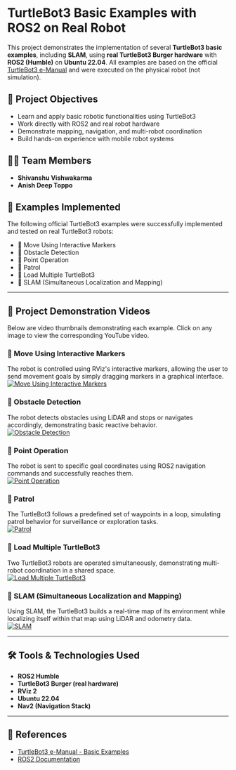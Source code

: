 # TurtleBot3 Basic Examples with ROS2 on Real Robot

This project demonstrates the implementation of several **TurtleBot3 basic examples**, including **SLAM**, using **real TurtleBot3 Burger hardware** with **ROS2 (Humble)** on **Ubuntu 22.04**. All examples are based on the official [TurtleBot3 e-Manual](https://emanual.robotis.com/docs/en/platform/turtlebot3/basic_examples/#basic-examples) and were executed on the physical robot (not simulation).

## 🚀 Project Objectives

- Learn and apply basic robotic functionalities using TurtleBot3
- Work directly with ROS2 and real robot hardware
- Demonstrate mapping, navigation, and multi-robot coordination
- Build hands-on experience with mobile robot systems

## 👨‍💻 Team Members

- **Shivanshu Vishwakarma**
- **Anish Deep Toppo**

## 📘 Examples Implemented

The following official TurtleBot3 examples were successfully implemented and tested on real TurtleBot3 robots:

- 🔹 Move Using Interactive Markers  
- 🔹 Obstacle Detection  
- 🔹 Point Operation  
- 🔹 Patrol  
- 🔹 Load Multiple TurtleBot3  
- 🔹 SLAM (Simultaneous Localization and Mapping)

---

## 🎥 Project Demonstration Videos

Below are video thumbnails demonstrating each example. Click on any image to view the corresponding YouTube video.

### 🔸 Move Using Interactive Markers  
The robot is controlled using RViz's interactive markers, allowing the user to send movement goals by simply dragging markers in a graphical interface.  
[![Move Using Interactive Markers](https://img.youtube.com/vi/VIDEO_ID_1/0.jpg)](https://www.youtube.com/watch?v=VIDEO_ID_1)

### 🔸 Obstacle Detection  
The robot detects obstacles using LiDAR and stops or navigates accordingly, demonstrating basic reactive behavior.  
[![Obstacle Detection](https://img.youtube.com/vi/VIDEO_ID_2/0.jpg)](https://www.youtube.com/watch?v=VIDEO_ID_2)

### 🔸 Point Operation  
The robot is sent to specific goal coordinates using ROS2 navigation commands and successfully reaches them.  
[![Point Operation](https://img.youtube.com/vi/VIDEO_ID_3/0.jpg)](https://www.youtube.com/watch?v=VIDEO_ID_3)

### 🔸 Patrol  
The TurtleBot3 follows a predefined set of waypoints in a loop, simulating patrol behavior for surveillance or exploration tasks.  
[![Patrol](https://img.youtube.com/vi/VIDEO_ID_4/0.jpg)](https://www.youtube.com/watch?v=VIDEO_ID_4)

### 🔸 Load Multiple TurtleBot3  
Two TurtleBot3 robots are operated simultaneously, demonstrating multi-robot coordination in a shared space.  
[![Load Multiple TurtleBot3](https://img.youtube.com/vi/VIDEO_ID_5/0.jpg)](https://www.youtube.com/watch?v=VIDEO_ID_5)

### 🔸 SLAM (Simultaneous Localization and Mapping)  
Using SLAM, the TurtleBot3 builds a real-time map of its environment while localizing itself within that map using LiDAR and odometry data.  
[![SLAM](https://img.youtube.com/vi/VIDEO_ID_6/0.jpg)](https://www.youtube.com/watch?v=VIDEO_ID_6)

---

## 🛠️ Tools & Technologies Used

- **ROS2 Humble**
- **TurtleBot3 Burger (real hardware)**
- **RViz 2**
- **Ubuntu 22.04**
- **Nav2 (Navigation Stack)**

---

## 📌 References

- [TurtleBot3 e-Manual - Basic Examples](https://emanual.robotis.com/docs/en/platform/turtlebot3/basic_examples/#basic-examples)
- [ROS2 Documentation](https://docs.ros.org/en/humble/index.html)
